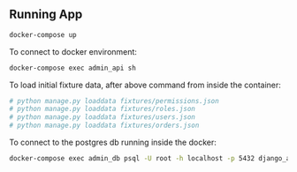 ## Running App

```sh
docker-compose up
```

To connect to docker environment:

```sh
docker-compose exec admin_api sh
```

To load initial fixture data, after above command from inside the container:
```sh
# python manage.py loaddata fixtures/permissions.json
# python manage.py loaddata fixtures/roles.json
# python manage.py loaddata fixtures/users.json
# python manage.py loaddata fixtures/orders.json
```

To connect to the postgres db running inside the docker:

```sh
docker-compose exec admin_db psql -U root -h localhost -p 5432 django_admin
```

